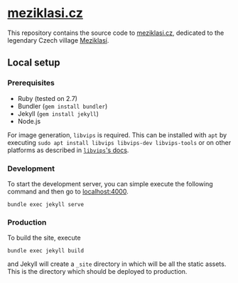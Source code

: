 # [meziklasi.cz](http://meziklasi.cz/)

This repository contains the source code to [meziklasi.cz](http://meziklasi.cz/), dedicated to the legendary Czech village [Meziklasí](https://en.wikipedia.org/wiki/Meziklas%C3%AD).

## Local setup

### Prerequisites
- Ruby (tested on 2.7)
- Bundler (`gem install bundler`)
- Jekyll (`gem install jekyll`)
- Node.js

For image generation, `libvips` is required. This can be installed with `apt` by executing `sudo apt install libvips libvips-dev libvips-tools` or on other platforms as described in [`libvips`'s docs](https://www.libvips.org/install.html).

### Development
To start the development server, you can simple execute the following command and then go to [localhost:4000](http://localhost:4000/).
```
bundle exec jekyll serve
```

### Production
To build the site, execute

```
bundle exec jekyll build
```

and Jekyll will create a `_site` directory in which will be all the static assets. This is the directory which should be deployed to production.